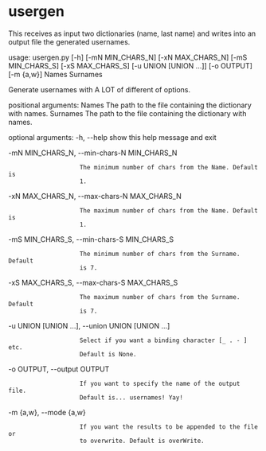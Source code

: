 # usergen
This receives as input two dictionaries (name, last name) and writes into an output file the generated usernames.

usage: usergen.py [-h] [-mN MIN_CHARS_N] [-xN MAX_CHARS_N] [-mS MIN_CHARS_S]
                  [-xS MAX_CHARS_S] [-u UNION [UNION ...]] [-o OUTPUT]
                  [-m {a,w}]
                  Names Surnames

Generate usernames with A LOT of different of options.

positional arguments:
  Names                 The path to the file containing the dictionary with
                        names.
  Surnames              The path to the file containing the dictionary with
                        names.


optional arguments:
  -h, --help            show this help message and exit
  
  -mN MIN_CHARS_N, --min-chars-N MIN_CHARS_N
  
                        The minimum number of chars from the Name. Default is
                        1.
                        
  -xN MAX_CHARS_N, --max-chars-N MAX_CHARS_N
  
                        The maximum number of chars from the Name. Default is
                        1.
                        
  -mS MIN_CHARS_S, --min-chars-S MIN_CHARS_S
  
                        The minimum number of chars from the Surname. Default
                        is 7.
                        
  -xS MAX_CHARS_S, --max-chars-S MAX_CHARS_S
  
                        The maximum number of chars from the Surname. Default
                        is 7.
                        
  -u UNION [UNION ...], --union UNION [UNION ...]
  
                        Select if you want a binding character [_ . - ] etc.
                        Default is None.
                        
  -o OUTPUT, --output OUTPUT
  
                        If you want to specify the name of the output file.
                        Default is... usernames! Yay!
  -m {a,w}, --mode {a,w}
  
                        If you want the results to be appended to the file or
                        to overwrite. Default is overWrite.

